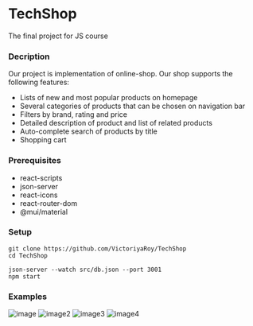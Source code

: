 # TechShop

The final project for JS course

### Decription
Our project is implementation of online-shop. Our shop supports the following features:
* Lists of new and most popular products on homepage
* Several categories of products that can be chosen on navigation bar
* Filters by brand, rating and price
* Detailed description of product and list of related products
* Auto-complete search of products by title
* Shopping cart

### Prerequisites
* react-scripts
* json-server
* react-icons
* react-router-dom
* @mui/material

### Setup
```
git clone https://github.com/VictoriyaRoy/TechShop
cd TechShop

json-server --watch src/db.json --port 3001
npm start
```

### Examples
![image](https://user-images.githubusercontent.com/44781809/172027996-32ac7366-c959-487e-8cad-8e068f677f13.png)
![image2](https://user-images.githubusercontent.com/44781809/172028126-500d78b1-4cb1-4bb6-ad7d-65b49f94d27b.png)
![image3](https://user-images.githubusercontent.com/44781809/172028189-9d3b293c-8bc6-4824-abaa-05320d0a0f39.png)
![image4](https://user-images.githubusercontent.com/44781809/172028230-0da0d49f-8a1a-49d4-9438-9b79250d8385.png)
